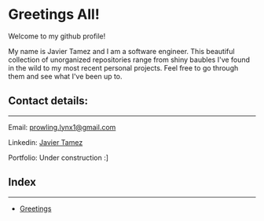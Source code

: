 # <a id="greetings"></a>Greetings All!
Welcome to my github profile!

My name is Javier Tamez and I am a software engineer. This beautiful collection of unorganized repositories range from shiny baubles I've found in the wild to my most recent personal projects. Feel free to go through them and see what I've been up to.

## Contact details:
---
Email: [prowling.lynx1@gmail.com](prowling.lynx1@gmail.com)

Linkedin: [Javier Tamez](https://www.linkedin.com/in/javier-tamez/)

Portfolio: Under construction :]

## Index
---
- [Greetings](#greetings)

<!--
**ProwlingLynx/ProwlingLynx** is a ✨ _special_ ✨ repository because its `README.md` (this file) appears on your GitHub profile.

Here are some ideas to get you started:

- 🔭 I’m currently working on ...
- 🌱 I’m currently learning ...
- 👯 I’m looking to collaborate on ...
- 🤔 I’m looking for help with ...
- 💬 Ask me about ...
- 📫 How to reach me: ...
- 😄 Pronouns: ...
- ⚡ Fun fact: ...
-->
